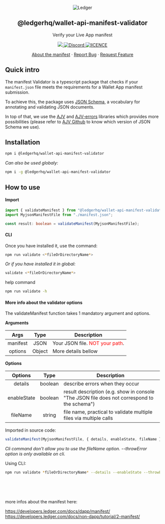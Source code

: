 <p align="center">
 <img src="https://user-images.githubusercontent.com/9203826/154288895-670f5c23-81a1-4307-a080-1af83f7f8356.svg" align="center" alt="Ledger" />
 <h2 align="center">@ledgerhq/wallet-api-manifest-validator</h2>
 <p align="center">Verify your Live App manifest</p>
</p>
  <p align="center">
    <a href="https://www.npmjs.com/package/">
      <img src="https://img.shields.io/npm/v/" />
    </a>
    <a href="https://discord.gg/y6nZhxv2bC">
      <img alt="Discord" src="https://img.shields.io/discord/885256081289379850?color=1C1CE1&label=Ledger%20%7C%20Discord%20%F0%9F%91%8B%20&style=flat-square" />
    </a>
    <a href="https://opensource.org/licenses/MIT">
      <img alt="lICENCE" src="https://img.shields.io/badge/License-MIT-yellow.svg" />
    </a>

  </p>

  <p align="center">
    <a href="https://developers.ledger.com/docs/dapp/manifest">About the manifest</a>
    ·
    <a href="https://github.com/LedgerHQ/wallet-api/issues/new/choose">Report Bug</a>
    ·
    <a href="https://github.com/LedgerHQ/wallet-api/issues/new/choose">Request Feature</a>
  </p>
</p>

## Quick intro

The manifest Validator is a typescript package that checks if your `manifest.json` file meets the requirements for a Wallet App manifest submission.

To achieve this, the package uses [JSON Schema](https://json-schema.org/), a vocabulary for annotating and validating JSON documents.

In top of that, we use the [AJV](https://ajv.js.org/) and [AJV-errors](https://www.npmjs.com/package/ajv-errors) libraries which provides more possibilities (please refer to [AJV Github](https://github.com/ajv-validator/ajv) to know which version of JSON Schema we use).

## Installation

```bash
npm i @ledgerhq/wallet-api-manifest-validator

```

_Can also be used globaly:_

```bash
npm i -g @ledgerhq/wallet-api-manifest-validator
```

## How to use

#### Import

```typescript
import { validateManifest } from "@ledgerhq/wallet-api-manifest-validator";
import MyjsonManifestFile from "./manifest.json";

const result: boolean = validateManifest(MyjsonManifestFile);
```

#### CLI

Once you have installed it, use the command:

```bash
npm run validate <*fileOrDirectoryName*>
```

_Or if you have installed it in global:_

```bash
validate <*fileOrDirectoryName*>
```

help command

```bash
npm run validate -h
```

#### More info about the validator options

The validateManifest function takes 1 mandatory argument and options.

**Arguments**

|   Args   |  Type  | Description                                                   |
| :------: | :----: | ------------------------------------------------------------- |
| manifest |  JSON  | Your JSON file. <span style="color:red">NOT your path</span>. |
| options  | Object | More details bellow                                           |

**Options**

|   Options   |  Type   | Description                                                                                 |
| :---------: | :-----: | ------------------------------------------------------------------------------------------- |
|   details   | boolean | describe errors when they occur                                                             |
| enableState | boolean | result description (e.g. show in console "The JSON file does not correspond to the schema") |
|  fileName   | string  | file name, practical to validate multiple files via multiple calls                          |

Imported in source code:

```typescript
validateManifest(MyjsonManifestFile, { details, enableState, fileName });
```

_Cli command don't allow you to use the fileName option._
_--throwError option is only available on cli._

Using CLI:

```bash
npm run validate *fileOrDirectoryName* --details --enableState --throwError
```

</br>
</br>
</br>

more infos about the manifest here:

https://developers.ledger.com/docs/dapp/manifest/
https://developers.ledger.com/docs/non-dapp/tutorial/2-manifest/
